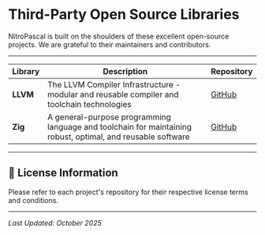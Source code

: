 # Third-Party Open Source Libraries

NitroPascal is built on the shoulders of these excellent open-source projects. We are grateful to their maintainers and contributors.

---

| Library | Description | Repository |
|---------|-------------|------------|
| **LLVM** | The LLVM Compiler Infrastructure - modular and reusable compiler and toolchain technologies | [GitHub](https://github.com/llvm/llvm-project) |
| **Zig** | A general-purpose programming language and toolchain for maintaining robust, optimal, and reusable software | [GitHub](https://github.com/ziglang/zig) |

---

## 📄 License Information

Please refer to each project's repository for their respective license terms and conditions.

---

*Last Updated: October 2025*
